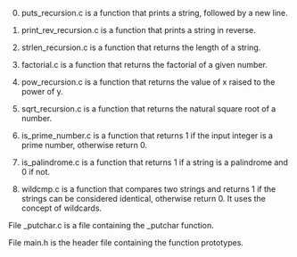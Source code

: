 0. puts_recursion.c is a function that prints a string, followed by a new line.

1. print_rev_recursion.c is a function that prints a string in reverse.

2. strlen_recursion.c is a function that returns the length of a string.

3. factorial.c is a function that returns the factorial of a given number.

4. pow_recursion.c is a function that returns the value of x raised to the power of y.

5. sqrt_recursion.c is a function that returns the natural square root of a number.

6. is_prime_number.c is a function that returns 1 if the input integer is a prime number, otherwise return 0.

100. is_palindrome.c is a function that returns 1 if a string is a palindrome and 0 if not.

101. wildcmp.c is a function that compares two strings and returns 1 if the strings can be considered identical, otherwise return 0. It uses the concept of wildcards.

File _putchar.c is a file containing the _putchar function.

File main.h is the header file containing the function prototypes.
